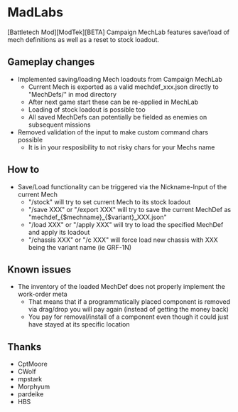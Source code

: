 # MadLabs

[Battletech Mod][ModTek][BETA] Campaign MechLab features save/load of mech definitions as well as a reset to stock loadout.

## Gameplay changes
- Implemented saving/loading Mech loadouts from Campaign MechLab
  - Current Mech is exported as a valid mechdef_xxx.json directly to "MechDefs/" in mod directory
  - After next game start these can be re-applied in MechLab
  - Loading of stock loadout is possible too
  - All saved MechDefs can potentially be fielded as enemies on subsequent missions
- Removed validation of the input to make custom command chars possible
  - It is in your resposibility to not risky chars for your Mechs name 

## How to
* Save/Load functionality can be triggered via the Nickname-Input of the current Mech
  * "/stock" will try to set current Mech to its stock loadout
  * "/save XXX" or "/export XXX" will try to save the current MechDef as "mechdef_{$mechname}_{$variant}_XXX.json"
  * "/load XXX" or "/apply XXX" will try to load the specified MechDef and apply its loadout
  * "/chassis XXX" or "/c XXX" will force load new chassis with XXX being the variant name (ie GRF-1N)

## Known issues
* The inventory of the loaded MechDef does not properly implement the work-order meta
  * That means that if a programmatically placed component is removed via drag/drop you will pay again (instead of getting the money back)
  * You pay for removal/install of a component even though it could just have stayed at its specific location

## Thanks
* CptMoore
* CWolf
* mpstark
* Morphyum
* pardeike
* HBS
